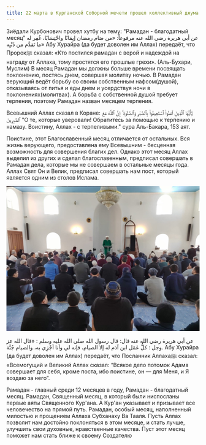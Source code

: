 ```yaml
---
title: 22 марта в Курганской Соборной мечети прошел коллективный джума намаз.
---
```

Зиёдали Курбонович провел хутбу на тему: "Рамадан - благодатный месяц"
عن أبي هريرة رضي الله عنه مرفوعاً: «من صَام رمضان إيِمَانًا واحْتِسَابًا، غُفِر له ما تَقدَّم من ذَنْبِه»
Абу Хурайра (да будет доволен им Аллах) передаёт, что Пророкﷺ сказал: 
«Кто постился рамадан с верой и надеждой на награду от Аллаха, тому простятся его прошлые грехи». (Аль-Бухари, Муслим)
В месяц Рамадан мы должны больше времени посвящать поклонению, постясь днем, совершая молитву ночью.
В Рамадан верующий ведёт борьбу со своим собственным нафсом(душой), отказываясь от питья и еды днем и усердствуя ночи в 
поклонениях(молитвах). А борьба с собственной душой требует терпения, поэтому Рамадан назван месяцем терпения.

Всевышний Аллах сказал в Коране:
يَٰٓأَيُّهَا ٱلَّذِينَ آمَنُوا۟ ٱسْتَعِينُوا۟ بِٱلصَّبْرِ وَٱلصَّلَوٰةِ ۚ إِنَّ ٱللَّهَ مَعَ ٱلصَّٰبِرِينَ
"О те, которые уверовали! Обратитесь за помощью к терпению и намазу. Воистину, Аллах - с терпеливыми." сура Аль-Бакара, 153 аят.

Поистине, этот Благославенный месяц отличается от остальных. Вся жизнь верующего, предоставлена ему Всевышним - бесценная 
возможность для совершения благих дел. Однако этот месяц Аллах выделил из других и сделал благославенным, предписал совершать в 
Рамадан дела, которые мы не совершаем в остальные месяцы года. Аллах Свят Он и Велик, предписал совершать нам пост, который 
является одним из столов Ислама.

![Ramadan](./Хутба1.jpg)

عن أبي هريرة رضي الله عنه قال: قال رسول الله صلى الله عليه وسلم : «قال الله عز وجل : كلُّ عَمَل ابن آدَم له إلا الصيام، فإنه لي وأنا أجْزِي به، والصيام جُنَّة.
Абу Хурайра (да будет доволен им Аллах) передаёт, что Посланник Аллахаﷺ сказал: «Всемогущий и Великий Аллах сказал: 
“Всякое дело потомок Адама совершает для себя, кроме поста, ибо поистине, он — для Меня, и Я воздаю за него”.

Рамадан - главный среди 12 месяцев в году, Рамадан - благодатный месяц. Рамадан, Священный месяц, в который были ниспосланы 
первые аяты Священного Кур'ана. А Кур'ан указывает и призывает все  человечество на прямой путь.
Рамадан, особый месяц, наполненный милостью и прощением Аллаха Субханаху Ва Тааля.
Пусть Аллах позволит нам достойно поклоняться в этом месяце, и стать лучше, улучшить свои духовные, нравственные качества. Пуст этот месяц поможет нам стать ближе к своему Создателю
